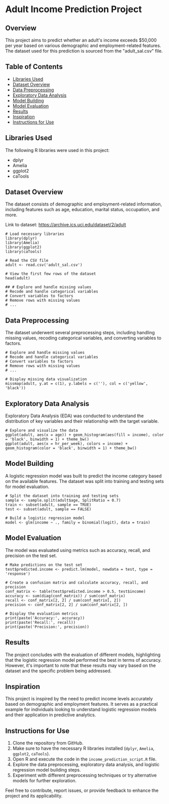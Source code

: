 # Adult Income Prediction Project

## Overview
This project aims to predict whether an adult's income exceeds $50,000 per year based on various demographic and employment-related features. The dataset used for this prediction is sourced from the "adult_sal.csv" file.

## Table of Contents
- [Libraries Used](#libraries-used)
- [Dataset Overview](#dataset-overview)
- [Data Preprocessing](#data-preprocessing)
- [Exploratory Data Analysis](#exploratory-data-analysis)
- [Model Building](#model-building)
- [Model Evaluation](#model-evaluation)
- [Results](#results)
- [Inspiration](#inspiration)
- [Instructions for Use](#instructions-for-use)

## Libraries Used
The following R libraries were used in this project:
- dplyr
- Amelia
- ggplot2
- caTools

## Dataset Overview
The dataset consists of demographic and employment-related information, including features such as age, education, marital status, occupation, and more.

Link to dataset: https://archive.ics.uci.edu/dataset/2/adult

```
# Load necessary libraries
library(dplyr)
library(Amelia)
library(ggplot2)
library(caTools)

# Read the CSV file
adult <- read.csv('adult_sal.csv')

# View the first few rows of the dataset
head(adult)

## # Explore and handle missing values
# Recode and handle categorical variables
# Convert variables to factors
# Remove rows with missing values
# ...
```

## Data Preprocessing
The dataset underwent several preprocessing steps, including handling missing values, recoding categorical variables, and converting variables to factors.

```
# Explore and handle missing values
# Recode and handle categorical variables
# Convert variables to factors
# Remove rows with missing values
# ...

# Display missing data visualization
missmap(adult, y.at = c(1), y.labels = c(''), col = c('yellow', 'black'))
```

## Exploratory Data Analysis
Exploratory Data Analysis (EDA) was conducted to understand the distribution of key variables and their relationship with the target variable.

```
# Explore and visualize the data
ggplot(adult, aes(x = age)) + geom_histogram(aes(fill = income), color = 'black', binwidth = 1) + theme_bw()
ggplot(adult, aes(x = hr_per_week), colors = income) + geom_histogram(color = 'black', binwidth = 1) + theme_bw()
```

## Model Building
A logistic regression model was built to predict the income category based on the available features. The dataset was split into training and testing sets for model evaluation.

```
# Split the dataset into training and testing sets
sample <- sample.split(adult$age, SplitRatio = 0.7)
train <- subset(adult, sample == TRUE)
test <- subset(adult, sample == FALSE)

# Build a logistic regression model
model <- glm(income ~ ., family = binomial(logit), data = train)
```

## Model Evaluation
The model was evaluated using metrics such as accuracy, recall, and precision on the test set.

```
# Make predictions on the test set
test$predicted.income <- predict.lm(model, newdata = test, type = 'response')

# Create a confusion matrix and calculate accuracy, recall, and precision
conf_matrix <- table(test$predicted.income > 0.5, test$income)
accuracy <- sum(diag(conf_matrix)) / sum(conf_matrix)
recall <- conf_matrix[2, 2] / sum(conf_matrix[, 2])
precision <- conf_matrix[2, 2] / sum(conf_matrix[2, ])

# Display the evaluation metrics
print(paste('Accuracy:', accuracy))
print(paste('Recall:', recall))
print(paste('Precision:', precision))
```

## Results

The project concludes with the evaluation of different models, highlighting that the logistic regression model performed the best in terms of accuracy. However, it's important to note that these results may vary based on the dataset and the specific problem being addressed.

## Inspiration

This project is inspired by the need to predict income levels accurately based on demographic and employment features. It serves as a practical example for individuals looking to understand logistic regression models and their application in predictive analytics.

## Instructions for Use

1. Clone the repository from GitHub.
2. Make sure to have the necessary R libraries installed (`dplyr`, `Amelia`, `ggplot2`, `caTools`).
3. Open R and execute the code in the `income_prediction_script.R` file.
4. Explore the data preprocessing, exploratory data analysis, and logistic regression model building steps.
5. Experiment with different preprocessing techniques or try alternative models for further exploration.

Feel free to contribute, report issues, or provide feedback to enhance the project and its applicability.
